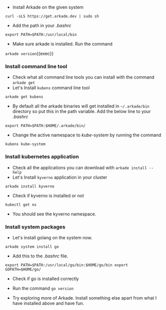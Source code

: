 - Install Arkade on the given system 

`curl -sLS https://get.arkade.dev | sudo sh` 

- Add the path in your *.bashrc*

`export PATH=$PATH:/usr/local/bin`

- Make sure arkade is installed. Run the command 
  
`arkade version`{{exec}}

### Install command line tool 

- Check what all command line tools you can install with the command `arkade get` 
- Let's Install `kubens` command line tool 

`arkade get kubens` 

- By default all the arkade binaries will get installed in `~/.arkade/bin` directory so put this in the path variable. Add the below line to your *.bashrc*

`export PATH=$PATH:$HOME/.arkade/bin/`

- Change the active namespace to *kube-system* by running the command 

`kubens kube-system` 

### Install kubernetes application 

- Check all the applications you can download with `arkade install --help` 
- Let's Install `kyverno` application in your cluster 

`arkade install kyverno` 

- Check if kyverno is installed or not

`kubectl get ns` 
- You should see the kyverno namespace. 

### Install system packages

- Let's install golang on the system now. 

`arkade system install go` 

- Add this to the *.bashrc* file.

`export PATH=$PATH:/usr/local/go/bin:$HOME/go/bin
export GOPATH=$HOME/go/`

- Check if go is installed correctly 
- Run the command `go version` 

- Try exploring more of Arkade. Install something else apart from what I have installed above and have fun. 